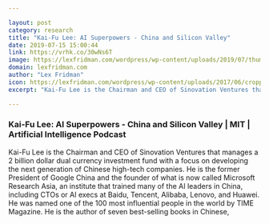 ```yaml
---

layout: post
category: research
title: "Kai-Fu Lee: AI Superpowers - China and Silicon Valley"
date: 2019-07-15 15:00:44
link: https://vrhk.co/30wNs6T
image: https://lexfridman.com/wordpress/wp-content/uploads/2019/07/thumb_kai_fu_lee_big.png
domain: lexfridman.com
author: "Lex Fridman"
icon: https://lexfridman.com/wordpress/wp-content/uploads/2017/06/cropped-lex-favicon-4-1-180x180.png
excerpt: "Kai-Fu Lee is the Chairman and CEO of Sinovation Ventures that manages a 2 billion dollar dual currency investment fund with a focus on developing the next generation of Chinese high-tech companies. He is the former President of Google China and the founder of what is now called Microsoft Research Asia, an institute that trained many of the AI leaders in China, including CTOs or AI execs at Baidu, Tencent, Alibaba, Lenovo, and Huawei. He was named one of the 100 most influential people in the world by TIME Magazine. He is the author of seven best-selling books in Chinese,"

---
```


### Kai-Fu Lee: AI Superpowers - China and Silicon Valley | MIT | Artificial Intelligence Podcast

Kai-Fu Lee is the Chairman and CEO of Sinovation Ventures that manages a 2 billion dollar dual currency investment fund with a focus on developing the next generation of Chinese high-tech companies. He is the former President of Google China and the founder of what is now called Microsoft Research Asia, an institute that trained many of the AI leaders in China, including CTOs or AI execs at Baidu, Tencent, Alibaba, Lenovo, and Huawei. He was named one of the 100 most influential people in the world by TIME Magazine. He is the author of seven best-selling books in Chinese,